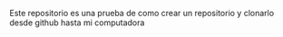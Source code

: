 Este repositorio es una prueba de como crear un repositorio y clonarlo desde github hasta mi computadora
